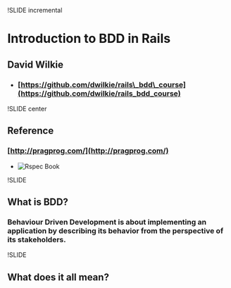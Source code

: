 !SLIDE incremental

# Introduction to BDD in Rails
## David Wilkie
* ### [https://github.com/dwilkie/rails\_bdd\_course](https://github.com/dwilkie/rails_bdd_course)

!SLIDE center

## Reference

### [http://pragprog.com/](http://pragprog.com/)

* ![Rspec Book](http://www.rubyinside.com/wp-content/uploads/2011/03/the-rspec-book.gif)

!SLIDE

## What is BDD?

### Behaviour Driven Development is about implementing an application by describing its behavior from the perspective of its stakeholders.

!SLIDE

## What does it all mean?

